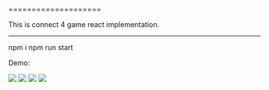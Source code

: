 ====================

This is connect 4 game react implementation.

---------------------

npm i
npm run start

Demo:

<image src='image1.png' />
<image src='image2.png' />
<image src='image3.png' />
<image src='image4.png' />
